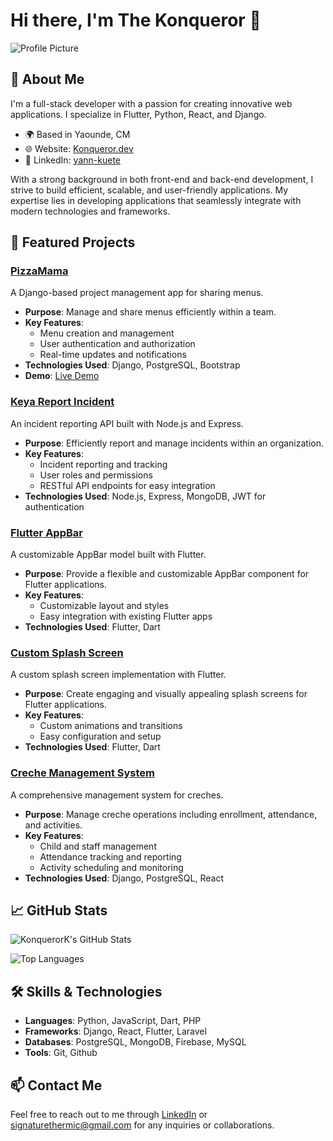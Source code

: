 # Hi there, I'm The Konqueror 👋

![Profile Picture](https://avatars.githubusercontent.com/u/69211991?v=4)

## 🚀 About Me

I'm a full-stack developer with a passion for creating innovative web applications. I specialize in Flutter, Python, React, and Django.

- 🌍 Based in Yaounde, CM
- 🌐 Website: [Konqueror.dev](https://github.com/KonquerorK/)
- 💼 LinkedIn: [yann-kuete](https://linkedin.com/in/yann-kuete)

With a strong background in both front-end and back-end development, I strive to build efficient, scalable, and user-friendly applications. My expertise lies in developing applications that seamlessly integrate with modern technologies and frameworks.

## 📌 Featured Projects

### [PizzaMama](https://github.com/konquerork/pizzamama)
A Django-based project management app for sharing menus.

- **Purpose**: Manage and share menus efficiently within a team.
- **Key Features**:
  - Menu creation and management
  - User authentication and authorization
  - Real-time updates and notifications
- **Technologies Used**: Django, PostgreSQL, Bootstrap
- **Demo**: [Live Demo](https://pizzamama-demo.com)

### [Keya Report Incident](https://github.com/konquerork/keya-report-incident)
An incident reporting API built with Node.js and Express.

- **Purpose**: Efficiently report and manage incidents within an organization.
- **Key Features**:
  - Incident reporting and tracking
  - User roles and permissions
  - RESTful API endpoints for easy integration
- **Technologies Used**: Node.js, Express, MongoDB, JWT for authentication

### [Flutter AppBar](https://github.com/KonquerorK/flutter-appbar)
A customizable AppBar model built with Flutter.

- **Purpose**: Provide a flexible and customizable AppBar component for Flutter applications.
- **Key Features**:
  - Customizable layout and styles
  - Easy integration with existing Flutter apps
- **Technologies Used**: Flutter, Dart

### [Custom Splash Screen](https://github.com/KonquerorK/custom_splash_screen)
A custom splash screen implementation with Flutter.

- **Purpose**: Create engaging and visually appealing splash screens for Flutter applications.
- **Key Features**:
  - Custom animations and transitions
  - Easy configuration and setup
- **Technologies Used**: Flutter, Dart

### [Creche Management System](https://github.com/KonquerorK/creche)
A comprehensive management system for creches.

- **Purpose**: Manage creche operations including enrollment, attendance, and activities.
- **Key Features**:
  - Child and staff management
  - Attendance tracking and reporting
  - Activity scheduling and monitoring
- **Technologies Used**: Django, PostgreSQL, React

## 📈 GitHub Stats

![KonquerorK's GitHub Stats](https://github-readme-stats.vercel.app/api?username=konquerork&show_icons=true)

![Top Languages](https://github-readme-stats.vercel.app/api/top-langs/?username=konquerork&layout=compact)

## 🛠️ Skills & Technologies

- **Languages**: Python, JavaScript, Dart, PHP
- **Frameworks**: Django, React, Flutter, Laravel
- **Databases**: PostgreSQL, MongoDB, Firebase, MySQL
- **Tools**: Git, Github

<!-- ## 🏆 Certifications & Achievements

- [Certification Name](https://certification-link) - Brief description or year
- [Achievement or Award](https://award-link) - Brief description or year -->

## 📫 Contact Me

Feel free to reach out to me through [LinkedIn](https://linkedin.com/in/yann-kuete) or [signaturethermic@gmail.com](mailto:signaturethermic@gmail.com) for any inquiries or collaborations.
